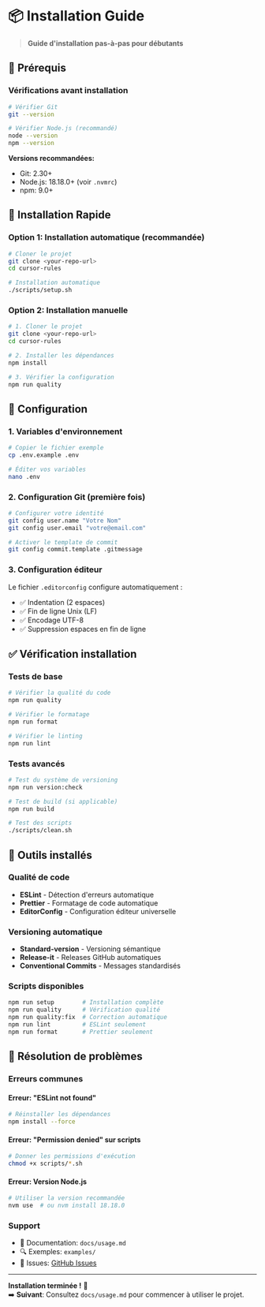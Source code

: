 # 📦 Installation Guide

> **Guide d'installation pas-à-pas pour débutants**

## 🎯 Prérequis

### Vérifications avant installation

```bash
# Vérifier Git
git --version

# Vérifier Node.js (recommandé)
node --version
npm --version
```

**Versions recommandées:**

- Git: 2.30+
- Node.js: 18.18.0+ (voir `.nvmrc`)
- npm: 9.0+

## 🚀 Installation Rapide

### Option 1: Installation automatique (recommandée)

```bash
# Cloner le projet
git clone <your-repo-url>
cd cursor-rules

# Installation automatique
./scripts/setup.sh
```

### Option 2: Installation manuelle

```bash
# 1. Cloner le projet
git clone <your-repo-url>
cd cursor-rules

# 2. Installer les dépendances
npm install

# 3. Vérifier la configuration
npm run quality
```

## 🔧 Configuration

### 1. Variables d'environnement

```bash
# Copier le fichier exemple
cp .env.example .env

# Éditer vos variables
nano .env
```

### 2. Configuration Git (première fois)

```bash
# Configurer votre identité
git config user.name "Votre Nom"
git config user.email "votre@email.com"

# Activer le template de commit
git config commit.template .gitmessage
```

### 3. Configuration éditeur

Le fichier `.editorconfig` configure automatiquement :

- ✅ Indentation (2 espaces)
- ✅ Fin de ligne Unix (LF)
- ✅ Encodage UTF-8
- ✅ Suppression espaces en fin de ligne

## ✅ Vérification installation

### Tests de base

```bash
# Vérifier la qualité du code
npm run quality

# Vérifier le formatage
npm run format

# Vérifier le linting
npm run lint
```

### Tests avancés

```bash
# Test du système de versioning
npm run version:check

# Test de build (si applicable)
npm run build

# Test des scripts
./scripts/clean.sh
```

## 🔨 Outils installés

### Qualité de code

- **ESLint** - Détection d'erreurs automatique
- **Prettier** - Formatage de code automatique
- **EditorConfig** - Configuration éditeur universelle

### Versioning automatique

- **Standard-version** - Versioning sémantique
- **Release-it** - Releases GitHub automatiques
- **Conventional Commits** - Messages standardisés

### Scripts disponibles

```bash
npm run setup        # Installation complète
npm run quality      # Vérification qualité
npm run quality:fix  # Correction automatique
npm run lint         # ESLint seulement
npm run format       # Prettier seulement
```

## 🐛 Résolution de problèmes

### Erreurs communes

#### Erreur: "ESLint not found"

```bash
# Réinstaller les dépendances
npm install --force
```

#### Erreur: "Permission denied" sur scripts

```bash
# Donner les permissions d'exécution
chmod +x scripts/*.sh
```

#### Erreur: Version Node.js

```bash
# Utiliser la version recommandée
nvm use  # ou nvm install 18.18.0
```

### Support

- 📖 Documentation: `docs/usage.md`
- 🔍 Exemples: `examples/`
- 🐛 Issues: [GitHub Issues](https://github.com/your-repo/issues)

---

**Installation terminée !** 🎉  
➡️ **Suivant**: Consultez `docs/usage.md` pour commencer à utiliser le projet.
